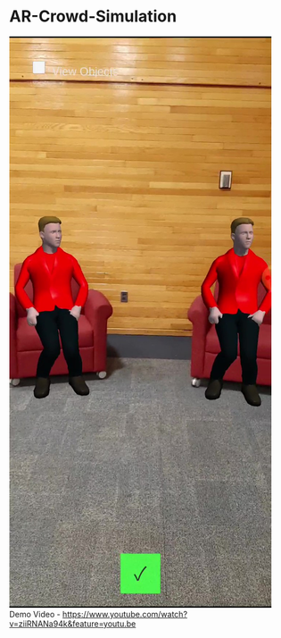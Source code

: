 # AR-Crowd-Simulation

![Demo Image](https://raw.githubusercontent.com/jocrob/AR-Crowd-Simulation/master/Demo/ARCrowdSim_Moment.jpg)
Demo Video - https://www.youtube.com/watch?v=ziiRNANa94k&feature=youtu.be
